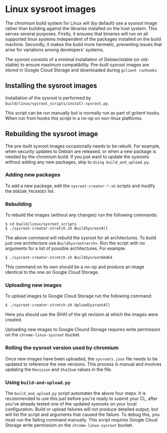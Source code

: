 # Linux sysroot images

The chromium build system for Linux will (by default) use a sysroot image
rather than building against the libraries installed on the host system.
This serves several purposes.  Firstly, it ensures that binaries will run on all
supported linux systems independent of the packages installed on the build
machine.  Secondly, it makes the build more hermetic, preventing issues that
arise for variations among developers' systems.

The sysroot consists of a minimal installation of Debian/stable (or old-stable)
to ensure maximum compatibility.  Pre-built sysroot images are stored in
Google Cloud Storage and downloaded during `gclient runhooks`

## Installing the sysroot images

Installation of the sysroot is performed by
`build/linux/sysroot_scripts/install-sysroot.py`.

This script can be run manually but is normally run as part of gclient
hooks. When run from hooks this script in a no-op on non-linux platforms.

## Rebuilding the sysroot image

The pre-built sysroot images occasionally needs to be rebuilt.  For example,
when security updates to Debian are released, or when a new package is needed by
the chromium build.  If you just want to update the sysroots without adding any
new packages, skip to `Using build_and_upload.py`.

### Adding new packages

To add a new package, edit the `sysroot-creator-*.sh` scripts and modify the
`DEBIAN_PACKAGES` list.

### Rebuilding

To rebuild the images (without any changes) run the following commands:

    $ cd build/linux/sysroot_scripts
    $ ./sysroot-creator-stretch.sh BuildSysrootAll

The above command will rebuild the sysroot for all architectures. To build
just one architecture use `BuildSysroot<arch>`.  Run the script with no
arguments for a list of possible architectures.  For example:

    $ ./sysroot-creator-stretch.sh BuildSysrootAmd64

This command on its own should be a no-op and produce an image identical to
the one on Google Cloud Storage.

### Uploading new images

To upload images to Google Cloud Storage run the following command:

    $ ./sysroot-creator-stretch.sh UploadSysrootAll

Here you should use the SHA1 of the git revision at which the images were
created.

Uploading new images to Google Clound Storage requires write permission on the
`chrome-linux-sysroot` bucket.

### Rolling the sysroot version used by chromium

Once new images have been uploaded, the `sysroots.json` file needs to be updated
to reference the new versions.  This process is manual and involves updating the
`Revision` and `Sha1Sum` values in the file.

### Using `build-and-upload.py`

The `build_and_upload.py` script automates the above four steps.  It is
recommended to use this just before you're ready to submit your CL, after you've
already tested one of the updated sysroots on your local configuration.  Build
or upload failures will not produce detailed output, but will list the script
and arguments that caused the failure.  To debug this, you must run the failing
command manually.  This script requires Google Cloud Storage write permission on
the `chrome-linux-sysroot` bucket.
